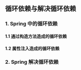 ## 循环依赖与解决循环依赖

### 1. Spring 中的循环依赖

#### 1.1 通过构造方法造成的循环依赖

#### 1.2 属性注入造成的循环依赖


### 2. Spring 解决循环依赖


 
